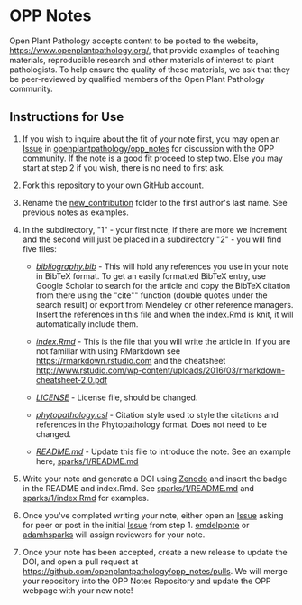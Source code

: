 OPP Notes
================

Open Plant Pathology accepts content to be posted to the website,
<https://www.openplantpathology.org/>, that provide examples of teaching
materials, reproducible research and other materials of interest to plant
pathologists. To help ensure the quality of these materials, we ask that they be
peer-reviewed by qualified members of the Open Plant Pathology community.
## Instructions for Use

1. If you wish to inquire about the fit of your note first, you may open an [Issue](https://github.com/openplantpathology/opp_notes/issues) in
[openplantpathology/opp_notes](https://github.com/openplantpathology/opp_notes)
for discussion with the OPP community. If the note is a good fit proceed to
step two. Else you may start at step 2 if you wish, there is no need to first
ask.

2. Fork this repository to your own GitHub account.

3. Rename the [new_contribution](new_contribution) folder to the first author's
last name. See previous notes as examples.

4. In the subdirectory, "1" - your first note, if there are more we
increment and the second will just be placed in a subdirectory "2" - you will
find five files:

    - [*bibliography.bib*](new_contribution/1/bibliography.bib) - This will hold
    any references you use in your note in BibTeX format. To get an easily
    formatted BibTeX entry, use Google Scholar to search for the article and
    copy the BibTeX citation from there using the "cite"" function (double
    quotes under the search result) or export from Mendeley or other reference
    managers. Insert the references in this file and when the index.Rmd is
    knit, it will automatically include them.
  
    - [*index.Rmd*](new_contribution/1/index.Rmd) - This is the file that you
    will write the article in. If you are not familiar with using RMarkdown see
    <https://rmarkdown.rstudio.com> and the cheatsheet
    <http://www.rstudio.com/wp-content/uploads/2016/03/rmarkdown-cheatsheet-2.0.pdf>
  
    - [*LICENSE*](new_contribution/1/LICENSE) - License file, should be changed.
  
    - [*phytopathology.csl*](new_contribution/1/phytopathology.csl) - Citation
    style used to style the citations and references in the Phytopathology
    format. Does not need to be changed.
  
    - [*README.md*](new_contribution/1/README.md) - Update this file to
    introduce the note. See an example here,
    [sparks/1/README.md](sparks/1/README.md)

5. Write your note and generate a DOI using [Zenodo](https://www.zenodo.org/)
and insert the badge in the README and index.Rmd. See
[sparks/1/README.md](sparks/1/README.md) and
[sparks/1/index.Rmd](sparks/1/index.Rmd) for examples.

5. Once you've completed writing your note, either open an
[Issue](https://github.com/openplantpathology/opp_notes/issues) asking for peer
or post in the initial
[Issue](https://github.com/openplantpathology/opp_notes/issues) from step 1.
[emdelponte](https://www.github.com/emdelponte) or
[adamhsparks](https://www.github.com/adamhsparks) will assign reviewers for your
note.

5. Once your note has been accepted, create a new release to update the DOI,
and open a pull request at
<https://github.com/openplantpathology/opp_notes/pulls>. We will merge
your repository into the OPP Notes Repository and update the OPP webpage
with your new note!
